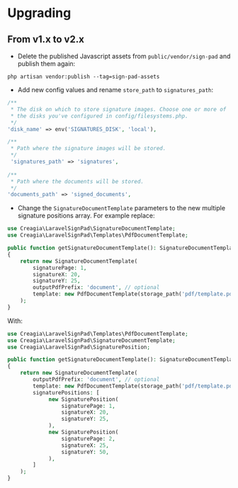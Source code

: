 # Upgrading
## From v1.x to v2.x
- Delete the published Javascript assets from `public/vendor/sign-pad` and publish them again:

```php artisan vendor:publish --tag=sign-pad-assets```

- Add new config values and rename `store_path` to `signatures_path`:
```php
/**
 * The disk on which to store signature images. Choose one or more of
 * the disks you've configured in config/filesystems.php.
 */
'disk_name' => env('SIGNATURES_DISK', 'local'),

/**
 * Path where the signature images will be stored.
 */
 'signatures_path' => 'signatures',
 
/**
 * Path where the documents will be stored.
 */
'documents_path' => 'signed_documents',
```
- Change the `SignatureDocumentTemplate` parameters to the new multiple signature positions array. For example replace:
```php
use Creagia\LaravelSignPad\SignatureDocumentTemplate;
use Creagia\LaravelSignPad\Templates\PdfDocumentTemplate;

public function getSignatureDocumentTemplate(): SignatureDocumentTemplate
{
    return new SignatureDocumentTemplate(
        signaturePage: 1,
        signatureX: 20,
        signatureY: 25,
        outputPdfPrefix: 'document', // optional
        template: new PdfDocumentTemplate(storage_path('pdf/template.pdf')),
    );
}
```
With:
```php
use Creagia\LaravelSignPad\Templates\PdfDocumentTemplate;
use Creagia\LaravelSignPad\SignatureDocumentTemplate;
use Creagia\LaravelSignPad\SignaturePosition;

public function getSignatureDocumentTemplate(): SignatureDocumentTemplate
{
    return new SignatureDocumentTemplate(
        outputPdfPrefix: 'document', // optional
        template: new PdfDocumentTemplate(storage_path('pdf/template.pdf')), // Uncomment for PDF template
        signaturePositions: [
             new SignaturePosition(
                 signaturePage: 1,
                 signatureX: 20,
                 signatureY: 25,
             ),
             new SignaturePosition(
                 signaturePage: 2,
                 signatureX: 25,
                 signatureY: 50,
             ),
        ]               
    );
}
```
